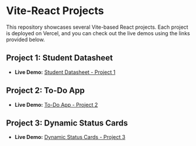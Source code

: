 # Vite-React Projects

This repository showcases several Vite-based React projects. Each project is deployed on Vercel, and you can check out the live demos using the links provided below.

## Project 1: Student Datasheet

- **Live Demo:** [Student Datasheet - Project 1](https://student-datasheet.vercel.app/)

## Project 2: To-Do App

- **Live Demo:** [To-Do App - Project 2](https://todoappinreact.vercel.app/)

## Project 3: Dynamic Status Cards

- **Live Demo:** [Dynamic Status Cards - Project 3](https://dynamic-status-cards.vercel.app/)
